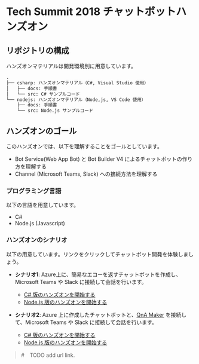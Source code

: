 # Tech Summit 2018 チャットボットハンズオン

## リポジトリの構成

ハンズオンマテリアルは開発環境別に用意しています。

```txt
.
├── csharp: ハンズオンマテリアル（C#, Visual Studio 使用）
│   ├── docs: 手順書
│   └── src: C# サンプルコード
└── nodejs: ハンズオンマテリアル（Node,js, VS Code 使用）
    ├── docs: 手順書
    └── src: Node.js サンプルコード
```

## ハンズオンのゴール

このハンズオンでは、以下を理解することをゴールとしています。

- Bot Service(Web App Bot) と Bot Builder V4 によるチャットボットの作り方を理解する
- Channel (Microsoft Teams, Slack) への接続方法を理解する

### プログラミング言語

以下の言語を用意しています。

- C#
- Node.js (Javascript)

### ハンズオンのシナリオ

以下の用意しています。リンクをクリックしてチャットボット開発を体験しましょう。

- **シナリオ1**: Azure上に、簡易なエコーを返すチャットボットを作成し、Microsoft Teams や Slack に接続して会話を行います。
  - [C# 版のハンズオンを開始する](./csharp/docs/01_EchoBot/01-01_create-webapp-bot.md)
  - [Node.js 版のハンズオンを開始する]()
  
- **シナリオ2**: Azure 上に作成したチャットボットと、[QnA Maker](https://www.qnamaker.ai/) を接続して、Microsoft Teams や Slack に接続して会話を行います。
  - [C# 版のハンズオンを開始する](./csharp/docs/02_QnABot/02-01_create-webapp-bot.md)
  - [Node.js 版のハンズオンを開始する]()
  

> #　TODO add url link.